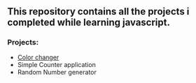 # <h2>This repository contains all the projects i completed while learning javascript.</h2>


<h3><b> Projects: </b></h3>
<ul>
  <li><a href="./color_changer.html">Color changer</a></li>
  <li>Simple Counter application</li>
  <li>Random Number generator</li>
</ul>



